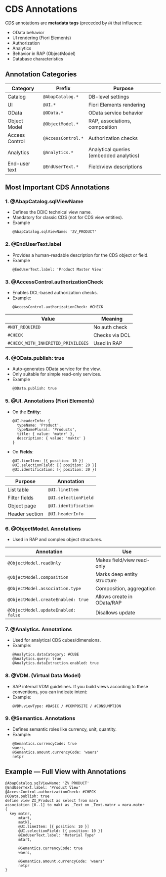 # CDS Annotations
CDS annotations are **metadata tags** (preceded by `@`) that influence:
- OData behavior
- UI rendering (Fiori Elements)
- Authorization
- Analytics
- Behavior in RAP (ObjectModel)
- Database characteristics

## Annotation Categories
| Category       | Prefix             | Purpose                                 |
| -------------- | ------------------ | --------------------------------------- |
| Catalog        | `@AbapCatalog.*`   | DB-level settings                       |
| UI             | `@UI.*`            | Fiori Elements rendering                |
| OData          | `@OData.*`         | OData service behavior                  |
| Object Model   | `@ObjectModel.*`   | RAP, associations, composition          |
| Access Control | `@AccessControl.*` | Authorization checks                    |
| Analytics      | `@Analytics.*`     | Analytical queries (embedded analytics) |
| End-user text  | `@EndUserText.*`   | Field/view descriptions                 |

## Most Important CDS Annotations
### 1. @AbapCatalog.sqlViewName
- Defines the DDIC technical view name.
- Mandatory for classic CDS (not for CDS view entities).
- Example
  ```abap
  @AbapCatalog.sqlViewName: 'ZV_PRODUCT'
  ```

### 2. @EndUserText.label
- Provides a human-readable description for the CDS object or field.
- Example
  ```abap
  @EndUserText.label: 'Product Master View'
  ```

### 3. @AccessControl.authorizationCheck
- Enables DCL-based authorization checks.
- Example:
  ```abap
  @AccessControl.authorizationCheck: #CHECK
  ```

| Value                              | Meaning        |
| ---------------------------------- | -------------- |
| `#NOT_REQUIRED`                    | No auth check  |
| `#CHECK`                           | Checks via DCL |
| `#CHECK_WITH_INHERITED_PRIVILEGES` | Used in RAP    |

### 4. @OData.publish: true
- Auto-generates OData service for the view.
- Only suitable for simple read-only services.
- Example
  ```abap
  @OData.publish: true
  ```

### 5. @UI. Annotations (Fiori Elements)
- On the **Entity**:
  ```abap
  @UI.headerInfo: {
    typeName: 'Product',
    typeNamePlural: 'Products',
    title: { value: 'matnr' },
    description: { value: 'maktx' }
  }
  ```
- On **Fields**:
  ```abap
  @UI.lineItem: [{ position: 10 }]
  @UI.selectionField: [{ position: 20 }]
  @UI.identification: [{ position: 30 }]
  ```

| Purpose        | Annotation           |
| -------------- | -------------------- |
| List table     | `@UI.lineItem`       |
| Filter fields  | `@UI.selectionField` |
| Object page    | `@UI.identification` |
| Header section | `@UI.headerInfo`     |

### 6. @ObjectModel. Annotations
- Used in RAP and complex object structures.

| Annotation                          | Use                         |
| ----------------------------------- | --------------------------- |
| `@ObjectModel.readOnly`             | Makes field/view read-only  |
| `@ObjectModel.composition`          | Marks deep entity structure |
| `@ObjectModel.association.type`     | Composition, aggregation    |
| `@ObjectModel.createEnabled: true`  | Allows create in OData/RAP  |
| `@ObjectModel.updateEnabled: false` | Disallows update            |

### 7. @Analytics. Annotations
- Used for analytical CDS cubes/dimensions.
- Example:
  ```abap
  @Analytics.dataCategory: #CUBE
  @Analytics.query: true
  @Analytics.dataExtraction.enabled: true
  ```

### 8. @VDM. (Virtual Data Model)
- SAP internal VDM guidelines. If you build views according to these conventions, you can indicate intent:
- Example:
  ```abap
  @VDM.viewType: #BASIC / #COMPOSITE / #CONSUMPTION
  ```

### 9. @Semantics. Annotations
- Defines semantic roles like currency, unit, quantity.
- Example:
  ```abap
  @Semantics.currencyCode: true
  waers,
  @Semantics.amount.currencyCode: 'waers'
  netpr
  ```

## Example — Full View with Annotations
```abap
@AbapCatalog.sqlViewName: 'ZV_PRODUCT'
@EndUserText.label: 'Product View'
@AccessControl.authorizationCheck: #CHECK
@OData.publish: true
define view ZI_Product as select from mara
association [0..1] to makt as _Text on _Text.matnr = mara.matnr
{
  key matnr,
      mtart,
      matkl,
      @UI.lineItem: [{ position: 10 }]
      @UI.selectionField: [{ position: 10 }]
      @EndUserText.label: 'Material Type'
      mtart,
      
      @Semantics.currencyCode: true
      waers,
      
      @Semantics.amount.currencyCode: 'waers'
      netpr
}
```
